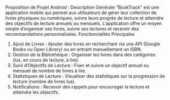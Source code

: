 Proposition de Projet Android : 
Description Générale 
"BookTrack" est une application mobile qui permet aux utilisateurs de gérer leur collection de 
livres physiques ou numériques, suivre leurs progrès de lecture et atteindre des objectifs de 
lecture annuels ou mensuels. L’application offre un moyen simple d’organiser ses livres, suivre 
ses lectures et recevoir des recommandations personnalisées. 
Fonctionnalités Principales 
1. Ajout de Livres : Ajouter des livres en recherchant via une API (Google Books ou 
Open Library) ou en entrant manuellement un ISBN. 
2. Gestion de la Bibliothèque : Organiser les livres dans des catégories (lus, en cours de 
lecture, à lire). 
3. Suivi d’Objectifs de Lecture : Fixer et suivre un objectif annuel ou mensuel de 
nombre de livres à lire. 
4. Statistiques de Lecture : Visualiser des statistiques sur la progression de lecture 
(nombre de livres lus). 
5. Notifications : Recevoir des rappels pour encourager la lecture et atteindre les 
objectifs.


 

